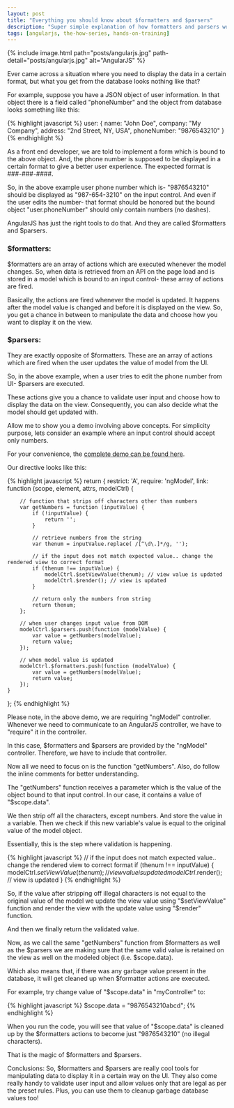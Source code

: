 ```yaml
---
layout: post
title: "Everything you should know about $formatters and $parsers"
description: "Super simple explanation of how formatters and parsers work in AngularJS. Learn to sanitize and validate your data with a simple example."
tags: [angularjs, the-how-series, hands-on-training]
---
```


{% include image.html path="posts/angularjs.jpg" path-detail="posts/angularjs.jpg" alt="AngularJS" %}



Ever came across a situation where you need to display the data in a certain format, but what you get from the database looks nothing like that? 

For example, suppose you have a JSON object of user information. In that object there is a field called "phoneNumber" and the object from database looks something like this:

{% highlight javascript %}
user: {
	name: "John Doe",
	company: "My Company",
	address: "2nd Street, NY, USA",
	phoneNumber: "9876543210"
}
{% endhighlight %}


As a front end developer, we are told to implement a form which is bound to the above object. And, the phone number is supposed to be displayed in a certain format to give a better user experience. The expected format is ###-###-####.

So, in the above example user phone number which is- "9876543210" should be displayed as "987-654-3210" on the input control. And even if the user edits the number- that format should be honored but the bound object "user.phoneNumber" should only contain numbers (no dashes).

AngularJS has just the right tools to do that. And they are called $formatters and $parsers.

### $formatters:
$formatters are an array of actions which are executed whenever the model changes. So, when data is retrieved from an API on the page load and is stored in a model which is bound to an input control- these array of actions are fired. 

Basically, the actions are fired whenever the model is updated. It happens after the model value is changed and before it is displayed on the view. So, you get a chance in between to manipulate the data and choose how you want to display it on the view.


### $parsers:
They are exactly opposite of $formatters. These are an array of actions which are fired when the user updates the value of model from the UI. 

So, in the above example, when a user tries to edit the phone number from UI- $parsers are executed.

These actions give you a chance to validate user input and choose how to display the data on the view. Consequently, you can also decide what the model should get updated with.

Allow me to show you a demo involving above concepts. For simplicity purpose, lets consider an example where an input control should accept only numbers.

For your convenience, the [complete demo can be found here](http://codepen.io/sharduul/pen/PbdPYx).


Our directive looks like this:


{% highlight javascript %}
return {
	restrict: 'A',
	require: 'ngModel',
	link: function (scope, element, attrs, modelCtrl) {

		// function that strips off characters other than numbers
		var getNumbers = function (inputValue) {
			if (!inputValue) {
				return '';
			}

			// retrieve numbers from the string
			var thenum = inputValue.replace( /[^\d\.]*/g, '');
		   
			// if the input does not match expected value.. change the rendered view to correct format
			if (thenum !== inputValue) {
				modelCtrl.$setViewValue(thenum); // view value is updated
				modelCtrl.$render(); // view is updated
			}
		
			// return only the numbers from string
			return thenum;
		};

		// when user changes input value from DOM
		modelCtrl.$parsers.push(function (modelValue) {
			var value = getNumbers(modelValue);
			return value;
		});

		// when model value is updated
		modelCtrl.$formatters.push(function (modelValue) {
			var value = getNumbers(modelValue);
			return value;
		});
	}
};
{% endhighlight %}

Please note, in the above demo, we are requiring "ngModel" controller. Whenever we need to communicate to an AngularJS controller, we have to "require" it in the controller.

In this case, $formatters and $parsers are provided by the "ngModel" controller. Therefore, we have to include that controller.

Now all we need to focus on is the function "getNumbers". Also, do follow the inline comments for better understanding.

The "getNumbers" function receives a parameter which is the value of the object bound to that input control. In our case, it contains a value of "$scope.data".

We then strip off all the characters, except numbers. And store the value in a variable. Then we check if this new variable's value is equal to the original value of the model object. 

Essentially, this is the step where validation is happening. 


{% highlight javascript %}
// if the input does not match expected value.. change the rendered view to correct format
if (thenum !== inputValue) {
	modelCtrl.$setViewValue(thenum); // view value is updated
	modelCtrl.$render(); // view is updated
}
{% endhighlight %}

So, if the value after stripping off illegal characters is not equal to the original value of the model we update the view value using "$setViewValue" function and render the view with the update value using "$render" function.

And then we finally return the validated value.

Now, as we call the same "getNumbers" function from $formatters as well as the $parsers we are making sure that the same valid value is retained on the view as well on the modeled object (i.e. $scope.data).

Which also means that, if there was any garbage value present in the database, it will get cleaned up when $formatter actions are executed. 

For example, try change value of "$scope.data" in "myController" to:

{% highlight javascript %}
$scope.data = "9876543210abcd";
{% endhighlight %}

When you run the code, you will see that value of "$scope.data" is cleaned up by the $formatters actions to become just "9876543210" (no illegal characters).

That is the magic of $formatters and $parsers.


Conclusions:
So, $formatters and $parsers are really cool tools for manipulating data to display it in a certain way on the UI. They also come really handy to validate user input and allow values only that are legal as per the preset rules. Plus, you can use them to cleanup garbage database values too!






